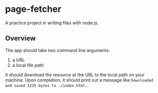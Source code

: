 # page-fetcher

A practice project in writing files with node.js.

## Overview

The app should take two command line arguments:

1. a URL
2. a local file path

It should download the resource at the URL to the local path on your machine. Upon completion, it should print out a message like `Downloaded and saved 1235 bytes to ./index.html.`.